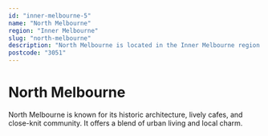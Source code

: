 ```yaml
---
id: "inner-melbourne-5"
name: "North Melbourne"
region: "Inner Melbourne"
slug: "north-melbourne"
description: "North Melbourne is located in the Inner Melbourne region. Find trusted local plumbers serving this area."
postcode: "3051"
---
```


# North Melbourne

North Melbourne is known for its historic architecture, lively cafes, and close-knit community. It offers a blend of urban living and local charm. 